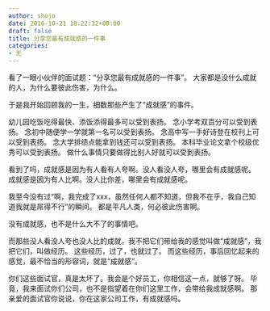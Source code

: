 ```yaml
---
author: shojo
date: 2016-10-21 18:22:32+00:00
draft: false
title: 分享您最有成就感的一件事
categories:
- 无
---
```


看了一眼小伙伴的面试题：“分享您最有成就感的一件事”。
大家都是没什么成就的人，为什么要彼此伤害，为什么。

于是我开始回顾我的一生，细数那些产生了“成就感”的事件。

幼儿园吃饭吃得最快、添饭添得最多可以受到表扬。
念小学考双百分可以受到表扬。
念初中随便学一学就第一名可以受到表扬。
念高中写一手好诗登在校刊上可以受到表扬。
念大学排绩点能拿到钱还可以受到表扬。
本科毕业论文拿个校级优秀可以受到表扬。
做什么事情只要做得比别人好就可以受到表扬。

看到了吗，成就感是因为有人看有人夸啊。没人看没人夸，哪里会有成就感呢。
成就感是因为有人比啊。没人比你差，哪里会有成就感呢。

我至今没有过“啊，我完成了xxx，虽然任何人都不知道，但我不在乎，我自己知道我就是屌得不行”的瞬间。
都是平凡人类，何必彼此伤害啊。

没有成就感，也不是什么大不了的事情吧。

而那些没人看没人夸也没人比的成就，我不把它们带给我的感觉叫做“成就感”，我把它们，叫做经历。
这些经历，过了，也就过了。
而这些经历，事后回忆起来的感觉，最不恰当的形容词，就是“成就感”。

你们这些面试官，真是太坏了。我会是个好员工，你相信这一点，就够了呀。
毕竟，我来面试你们公司，也不是指望着在你们这里工作，会带给我成就感啊。
那亲爱的面试官你说说，你在这家公司工作，有成就感吗。
